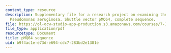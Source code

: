 ```yaml
---
content_type: resource
description: Supplementary file for a research project on examining the biology of
  Pseudomonas aeruginosa. Shuttle vector pMQ64, complete sequence.
file: https://ol-ocw-studio-app-production.s3.amazonaws.com/courses/7-13-experimental-microbial-genetics-fall-2008/b9f4ac1ee73de694cdc7283bd2e1381e_MIT7_13f08_lab27_pMQ64_sequence.pdf
file_type: application/pdf
resourcetype: Document
title: pMQ64 sequence
uid: b9f4ac1e-e73d-e694-cdc7-283bd2e1381e
---
```


